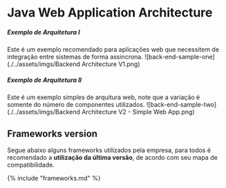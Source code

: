 # Java Web Application Architecture

##### Exemplo de Arquitetura I
Este é um exemplo recomendado para aplicações web que necessitem de integração entre sistemas de forma assincrona.
![back-end-sample-one](./../assets/imgs/Backend Architecture V1.png)


##### Exemplo de Arquitetura II
Este é um exemplo simples de arquitura web, note que a variação é somente do número de componentes utilizados.
![back-end-sample-two](./../assets/imgs/Backend Architecture V2 - Simple Web App.png)


## Frameworks version
Segue abaixo alguns frameworks utilizados pela empresa, para todos é recomendado a **utilização da última versão**, de acordo com seu mapa de compatibilidade.


{% include "frameworks.md" %}
